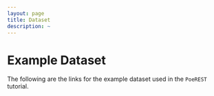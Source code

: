 ```yaml
---
layout: page
title: Dataset
description: ~
---
```


Example Dataset
============

The following are the links for the example dataset used in the `PoeREST` tutorial. 
